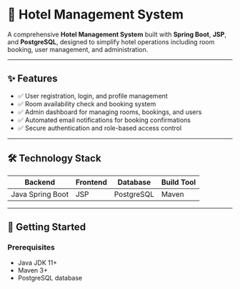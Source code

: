 # 🏨 Hotel Management System

A comprehensive **Hotel Management System** built with **Spring Boot**, **JSP**, and **PostgreSQL**, designed to simplify hotel operations including room booking, user management, and administration.

---

## ✨ Features

- ✅ User registration, login, and profile management  
- ✅ Room availability check and booking system  
- ✅ Admin dashboard for managing rooms, bookings, and users  
- ✅ Automated email notifications for booking confirmations  
- ✅ Secure authentication and role-based access control  

---

## 🛠️ Technology Stack

| Backend           | Frontend       | Database     | Build Tool |
|-------------------|----------------|--------------|------------|
| Java Spring Boot  | JSP            | PostgreSQL   | Maven      |

---

## 🚀 Getting Started

### Prerequisites

- Java JDK 11+  
- Maven 3+  
- PostgreSQL database  
